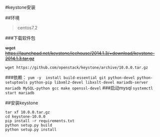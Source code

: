 #keystone安装

##环境
>centos7.2

###下载软件包

~~wget https://launchpad.net/keystone/icehouse/2014.1.3/+download/keystone-2014.1.3.tar.gz~~

`wget https://github.com/openstack/keystone/archive/10.0.0.tar.gz`

###依赖：
`yum -y  install build-essential git python-devel python-setuptools python-pip libxml2-devel libxslt-devel mariadb-server mariadb MySQL-python gcc make openssl-devel`
###启动mysql
`systemctl start mariadb`



##安装keystone
```
tar xf 10.0.0.tar.gz
cd keystone-10.0.0
pip install -r requirements.txt
python setup.py build
python setup.py install
```
